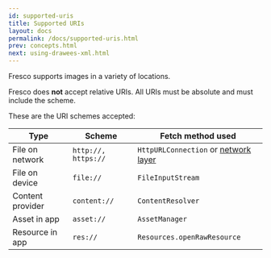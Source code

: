 ```yaml
---
id: supported-uris
title: Supported URIs
layout: docs
permalink: /docs/supported-uris.html
prev: concepts.html
next: using-drawees-xml.html
---
```


Fresco supports images in a variety of locations. 

Fresco does **not** accept relative URIs. All URIs must be absolute and must include the scheme.

These are the URI schemes accepted:


| Type | Scheme | Fetch method used
| ---------------- | ------- | ------------- |
| File on network | `http://,` `https://` | `HttpURLConnection` or [network layer](using-other-network-layers.html) |
| File on device | `file://` | `FileInputStream` | 
| Content provider | `content://` | `ContentResolver` |
| Asset in app | `asset://` | `AssetManager` |
| Resource in app | `res://` | `Resources.openRawResource` |
